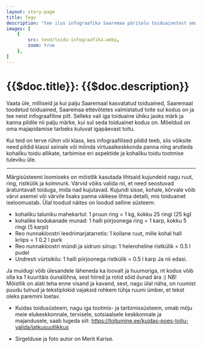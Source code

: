 ```yaml
---
layout: story-page
title: Tegu
description: "tee ilus infograafika Saaremaa päritolu toiduainetest oma kodus"
images: [
    {
        src: teod/toidu-infograafika.webp,
        zoom: true
    },
]
---
```


# {{$doc.title}}: {{$doc.description}}

Vaata üle, milliseid ja kui palju Saaremaal kasvatatud toiduained, Saaremaal toodetud toiduained, Saaremaa ettevõtetes valmistatud toite sul kodus on ja tee neist infograafiline pilt. Selleks vali iga toiduaine ühiku jaoks märk ja kanna pildile nii palju märke, kui sul seda toiduainet kodus on. Mõeldud on oma majapidamise tarbeks kuluvat igapäevast toitu.

Kui teid on terve rühm või klass, kes infograafilised pildid teeb, siis võiksite need pildid klassi seinale või mõnda virtuaalkeskkonda panna ning arutleda kohaliku toidu allikate, tarbimise eri aspektide ja kohaliku toidu tootmise tuleviku üle. 

<hr />

Märgisüsteemi loomiseks on mõistlik kasutada lihtsaid kujundeid nagu ruut, ring, ristkülik ja kolmnurk. Värvid võiks valida nii, et need seostuvad äratuntavalt toiduga, mida nad kujutavad. Kujundi sisse, kohale, kõrvale võib värvi asemel või värvile lisaks panna väikese lihtsa detaili, mis toiduainet iseloomustab. Ülal toodud näites on loodud selline süsteem:

- kohaliku taluniku mahekartul: 1 pruun ring = 1 kg, kokku 25 ringi (25 kg)
- kohalike kodukanade munad: 1 halli piirjoonega ring = 1 karp, kokku 5 ringi (5 karpi)
- Reo nunnakloostri leedrimarjatarretis: 1 kollane ruut, mille kohal hall kriips = 1 0.2 l purk
- Reo nunnakloostri mündi ja sidruni siirup: 1 heleroheline ristkülik = 0.5 l pudel
- Undresti vürtsikilu: 1 halli piirjoonega ristkülik = 0.5 l karp
Ja nii edasi. 

Ja muidugi võib ülesandele läheneda ka loovalt ja huumoriga, nt kodus võib olla ka 1 kuuritäis õunalõhna, sest hiired ja rotid sõid õunad ära :)
NB! Mõistlik on alati teha enne visand ja kavand, sest, nagu ülal näha, on ruumist puudu tulnud ja tekstiplokid vajaksid rohkem tühja ruumi ümber, et tekst oleks paremini loetav.


<details-wrapper summary="Lisaks" icon="icon-park-outline:six-points">

- Kuidas toidusüsteem, nagu iga tootmis- ja tarbimissüsteem, omab mõju meie elukeskkonnale, tervisele, sotsiaalsele keskkonnale ja majandusele, saab lugeda siit: https://toitumine.ee/kuidas-poes-toitu-valida/jatkusuutlikkus


- Sirgelduse ja foto autor on Merit Karise.

</details-wrapper>

